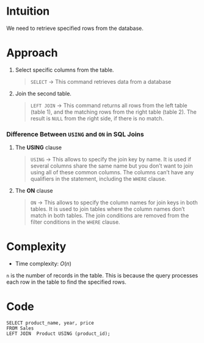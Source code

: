 # Intuition
<!-- Describe your first thoughts on how to solve this problem. -->
We need to retrieve specified rows from the database.

# Approach
<!-- Describe your approach to solving the problem. -->
1. Select specific columns from the table.

    > `SELECT` → This command retrieves data from a database

2. Join the second table.

    > `LEFT JOIN` → This command returns all rows from the left table (table 1), and the matching rows from the right table (table 2). The result is `NULL` from the right side, if there is no match.

### Difference Between `USING` and `ON` in SQL Joins

1. The **USING** clause

    > `USING` → This allows to specify the join key by name. It is used if several columns share the same name but you don’t want to join using all of these common columns. The columns can’t have any qualifiers in the statement, including the `WHERE` clause.

2. The **ON** clause

    > `ON` → This allows to specify the column names for join keys in both tables. It is used to join tables where the column names don’t match in both tables. The join conditions are removed from the filter conditions in the `WHERE` clause.

# Complexity
- Time complexity: $O(n)$
<!-- Add your time complexity here, e.g. $$O(n)$$ -->
`n` is the number of records in the table. This is because the query processes each row in the table to find the specified rows.

# Code
```
SELECT product_name, year, price 
FROM Sales 
LEFT JOIN  Product USING (product_id);
```
